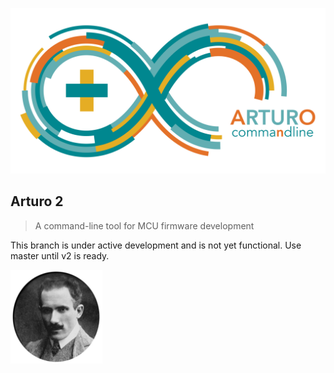 ![Arturo Logo](docs/ArturoLogo.png)

## Arturo 2

> A command-line tool for MCU firmware development

This branch is under active development and is not yet functional. Use
master until v2 is ready.

<img src="docs/Toscanini.png" alt="Arturo Toscanini" height="150" width="147"/>
